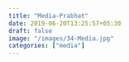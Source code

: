 ```yaml
---
title: "Media-Prabhat"
date: 2019-06-20T13:25:57+05:30
draft: false
image: "/images/34-Media.jpg"
categories: ["media"]
---
```


